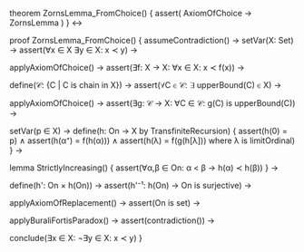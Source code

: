 theorem ZornsLemma_FromChoice() {
  assert(
    AxiomOfChoice → ZornsLemma
  )
} ↔

proof ZornsLemma_FromChoice() {
  assumeContradiction() →
  setVar(X: Set) →
  assert(∀x ∈ X ∃y ∈ X: x ≺ y) →
  
  applyAxiomOfChoice() →
  assert(∃f: X → X: ∀x ∈ X: x ≺ f(x)) →
  
  define(𝒞: {C | C is chain in X}) →
  assert(∀C ∈ 𝒞: ∃ upperBound(C) ∈ X) →
  
  applyAxiomOfChoice() →
  assert(∃g: 𝒞 → X: ∀C ∈ 𝒞: g(C) is upperBound(C)) →
  
  setVar(p ∈ X) →
  define(h: On → X by TransfiniteRecursion) {
    assert(h(0) = p) ∧
    assert(h(α⁺) = f(h(α))) ∧
    assert(h(λ) = f(g(h[λ])) where λ is limitOrdinal)
  } →
  
  lemma StrictlyIncreasing() {
    assert(∀α,β ∈ On: α < β → h(α) ≺ h(β))
  } →
  
  define(h': On × h(On)) →
  assert(h'⁻¹: h(On) → On is surjective) →
  
  applyAxiomOfReplacement() →
  assert(On is set) →
  
  applyBuraliFortisParadox() →
  assert(contradiction()) →
  
  conclude(∃x ∈ X: ¬∃y ∈ X: x ≺ y)
}